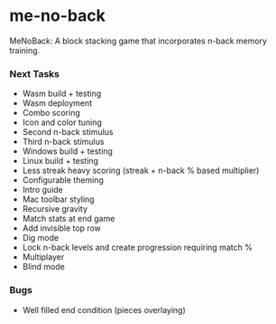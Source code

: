 # me-no-back
MeNoBack: A block stacking game that incorporates n-back memory training.


### Next Tasks
- Wasm build + testing
- Wasm deployment
- Combo scoring
- Icon and color tuning
- Second n-back stimulus
- Third n-back stimulus
- Windows build + testing
- Linux build + testing
- Less streak heavy scoring (streak + n-back % based multiplier)
- Configurable theming
- Intro guide
- Mac toolbar styling
- Recursive gravity
- Match stats at end game
- Add invisible top row
- Dig mode
- Lock n-back levels and create progression requiring match %
- Multiplayer
- Blind mode

### Bugs
- Well filled end condition (pieces overlaying)